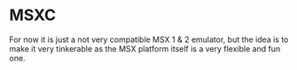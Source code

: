 # MSXC
For now it is just a not very compatible MSX 1 & 2 emulator, but the idea is to make it very tinkerable as the MSX platform itself is a very flexible and fun one.
